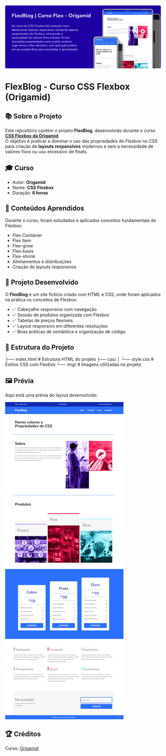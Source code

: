 ![FlexBlog Preview](./img/cover.jpg)

# FlexBlog - Curso CSS Flexbox (Origamid)

## 📚 Sobre o Projeto

Este repositório contém o projeto **FlexBlog**, desenvolvido durante o curso **[CSS Flexbox da Origamid](https://www.origamid.com/curso/css-flexbox)**.  
O objetivo é praticar e dominar o uso das propriedades do Flexbox no CSS para criação de **layouts responsivos** modernos e sem a necessidade de valores fixos ou uso excessivo de floats.

## 🎓 Curso

- Autor: **Origamid**
- Nome: **CSS Flexbox**
- Duração: **6 horas**

## 🧩 Conteúdos Aprendidos

Durante o curso, foram estudados e aplicados conceitos fundamentais do Flexbox:

- Flex Container
- Flex Item
- Flex-grow
- Flex-basis
- Flex-shrink
- Alinhamentos e distribuições
- Criação de layouts responsivos

## 🚀 Projeto Desenvolvido

O **FlexBlog** é um site fictício criado com HTML e CSS, onde foram aplicados na prática os conceitos de Flexbox:

- ✅ Cabeçalho responsivo com navegação
- ✅ Sessão de produtos organizada com Flexbox
- ✅ Tabelas de preços flexíveis
- ✅ Layout responsivo em diferentes resoluções
- ✅ Boas práticas de semântica e organização de código

## 📂 Estrutura do Projeto

├── index.html # Estrutura HTML do projeto
├── css/
│ └── style.css # Estilos CSS com Flexbox
└── img/ # Imagens utilizadas no projeto

## 🖼️ Prévia

Aqui está uma prévia do layout desenvolvido:

![Preview do Projeto](./img/page-desk.png)

## 🏆 Créditos

Curso: [Origamid](https://www.origamid.com/curso/css-flexbox)
